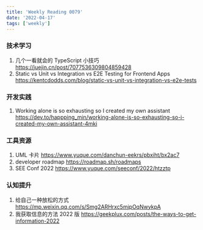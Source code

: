```yaml
---
title: 'Weekly Reading 0079'
date: '2022-04-17'
tags: ['weekly']
---
```


### 技术学习

1. 几个一看就会的 TypeScript 小技巧 https://juejin.cn/post/7077536309804859428
2. Static vs Unit vs Integration vs E2E Testing for Frontend Apps https://kentcdodds.com/blog/static-vs-unit-vs-integration-vs-e2e-tests

### 开发实践

1. Working alone is so exhausting so I created my own assistant https://dev.to/happping_min/working-alone-is-so-exhausting-so-i-created-my-own-assistant-4mki

### 工具资源

1. UML 卡片 https://www.yuque.com/danchun-eekrs/pbxiht/bx2ac7
2. developer roadmap https://roadmap.sh/roadmaps
3. SEE Conf 2022 https://www.yuque.com/seeconf/2022/htzztp

### 认知提升

1. 给自己一种放松的方式 https://mp.weixin.qq.com/s/Smg2ARHrxc5mjpOqNwykpA
2. 我获取信息的方法 2022 版 https://geekplux.com/posts/the-ways-to-get-information-2022
